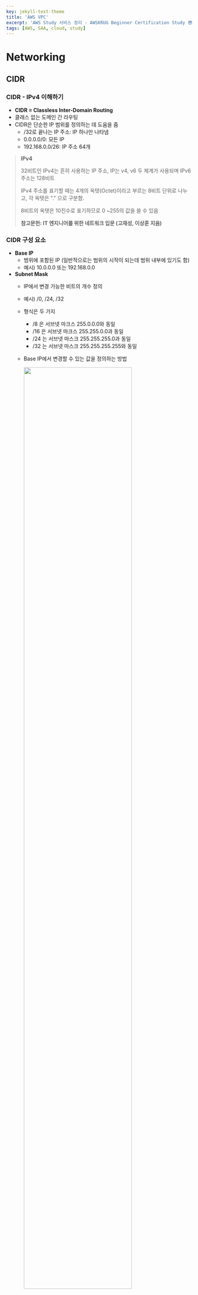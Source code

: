 ```yaml
---
key: jekyll-text-theme
title: 'AWS VPC'
excerpt: 'AWS Study 서비스 정리 - AWSKRUG Beginner Certification Study 😎'
tags: [AWS, SAA, cloud, study] 
---
```




# Networking

## CIDR 

### CIDR - IPv4  이해하기

* **CIDR = Classless Inter-Domain Routing**
* 클래스 없는 도메인 간 라우팅
* CIDR은 단순한 IP 범위를 정의하는 데 도움을 줌
  * /32로 끝나는 IP 주소: IP 하나만 나타냄
  * 0.0.0.0/0: 모든 IP
  * 192.168.0.0/26: IP 주소 64개

> **IPv4**
>
> 32비트인 IPv4는 흔히 사용하는 IP 주소, IP는 v4, v6 두 체계가 사용되며 IPv6 주소는 128비트
>
> IPv4  주소를 표기할 때는 4개의 옥텟(Octet)이라고 부르는 8비트 단위로 나누고, 각 옥텟은 "." 으로 구분함.
>
> 8비트의 옥텟은 10진수로 표기하므로 0 ~255의 값을 쓸 수 있음
>
> **참고문헌: IT 엔지니어를 위한 네트워크 입문 (고재성, 이상훈 지음)**



### CIDR 구성 요소

* **Base IP**
  * 범위에 포함된 IP (일반적으로는 범위의 시작이 되는데 범위 내부에 있기도 함)
  * 예시) 10.0.0.0 또는 192.168.0.0
* **Subnet Mask**
  *  IP에서 변경 가능한 비트의 개수 정의
  * 예시) /0, /24, /32
  * 형식은 두 가지
    * /8 은 서브넷 마크스 255.0.0.0와 동일
    * /16 은 서브넷 마크스 255.255.0.0과 동일
    * /24 는 서브넷 마스크 255.255.255.0과 동일
    * /32 는  서브넷 마스크 255.255.255.255와 동일

  * Base IP에서 변경할 수 있는 값을 정의하는 방법

     <img src = "https://user-images.githubusercontent.com/113915835/229335049-fbf21bd0-bbf3-4985-8f72-bbd703f09bc9.png" width="80%">

> **:fire:알아두면 유용한 링크**
>
> [https://www.ipaddressguide.com/cidr](https://www.ipaddressguide.com/cidr)



### 공용 IP vs 사설 IP

* IANA (Internet Assigned Numbers Authority) 에서 구축한 특정 IPv4 블록은 사설 LAN 네트워크 다시 말해 로컬 네트워크나 공용 인터넷 주소
* 사설 IP는 특정 값만 허용
  * 10.0.0.0/8 일 때 범위 (대형 네트워크에서 많이 씀)
    * 10.0.0.0 - 10.255.255.255 
  * 172.16.0.0/12 일 때 범위 (AWS 계정을 생성할 때 AWS에서 제공하는 기본 VPC는 해당 네트워킹 공간에 포함)
    * 172.16.0.0 - 172.31.255.255 
  * 192.168.0.0/16 일 때 범위 (홈 네트워크, 장치를 연결할 때 인터넷 라우터가 있을 경우 흔히 사용)
    * 192.168.0.0 - 192.168.255.255

      

## AWS VPC 소개

* **VPC = Virtual Private Cloud**
* 격리형 클라우드 리소스

## AWS VPC 특징

* 새로운 AWS 계정은 모두 기본 VPC가 있고 바로 사용 가능
* 새로운 EC2 인스턴스는 서브셋을 지정하지 않으면 기본 VPC에서 실행됨
* 기본 VPC는 처음부터 인터넷에 연결돼 있어서 인스턴스가 인터넷에 액세스하고 또 내부의 EC2 인스턴스는 공용 IPv4 주소를 얻음 (EC2 인스턴스를 생성하지마자 연결할 수 있는 이유)
* EC2 인스턴스를 위한 공용 및 사설 IPv4 DNS 이름 얻음

## VPC Diagram

<img src = "https://user-images.githubusercontent.com/113915835/229334403-4c6d752a-3271-4a86-8a29-f3c9e6c7b5ef.png" width ="80%">

## Subnet

### Adding Subnet

<img src ="https://user-images.githubusercontent.com/113915835/229363855-e5e26d75-db9b-4718-b088-e9dad1443c80.png" width = "80%">

### Subnet 이란?

* VPC 내부에 있는 IPv4 주소의 부분 범위
* 이 범위 내에서 AWS가 IP 주소 다섯 개를 예약함
  * IP 주소 처음 네 개, 마지막 한 개를 서브넷 마다 예약
  * 예시) CIDR 블록 10.0.0.0/24
    * 10.0.0.0: Network Address
    * 10.0.0.1: VPC 라우터 용
    * 10.0.0.2: Amazon 제공 DNS에 매핑
    * 10.0.0.3: 당장 사용하지 않지만 나중에 필요할 수 있으니 예약
    * 10.0.0.255: 네트워크 브로드캐스트 주소, AWS는 VPC에서 브로드캐스트를 지원하지 않기 때문에 예약은 되지만 사용은 안됨
* **EC2 인스턴스 서브넷에서 IP 주소 29개가 필요할 때 /27 서브넷은 사용 못 함.**:star:
  * /27 IP 주소는 32개인데 예약된 주소 5개 제외하면 27개만 남기 때문 -> 서브넷 크기는 /26 이어야 함 (/26은 서브넷에 IP 주소 64개를 제공. 예약된 주소 5개를 제외하고도 59개가 되기 때문에 필요한 29개보다 훨씬 많음)

## Internet Gateway (IGW)

### Adding IGW

<img src = "https://user-images.githubusercontent.com/113915835/229364608-7bebfff0-230c-43a5-bbb8-985d4c446d44.png" width = "80%">

### Internet Gateway 란?

* IGW는 VPC 리소스를 인터넷에 연결하도록 허용하는 EC2 인스턴스나 Lambda 함수 등임
* 수평으로 확장되고 가용성과 중복성이 높음 (좋은 관리형 리소스)
* VPC와는 별개로 생성해야 하고, VPC는 IGW 하나에만 연결됨 / IGW 자체는 인터넷 액세스를 허용하지 않음
* VPC에 IGW를 만드는 것만으로는 서브넷에 인터넷 액세스를 제공할 수 없음!  -> 아래와 같이(Editing Route Table Diagram) 라우팅 테이블(Routing Table)을 수정해서 EC2 인스턴스를 라우터에 연결하고 IGW에 연결해야 함

### Editing Route Table

<img src = "https://user-images.githubusercontent.com/113915835/229364856-721e80aa-3eed-440e-a1ce-1908cfdeb364.png" width = "80%">

* 공용 서브넷에 공용 EC2 인스턴스를 만들고 라우팅 테이블을 수정해서 EC2 인스턴스를 라우터에 연결하고 IGW에 연결 -> IGW가 인터넷과 연결될 수 있음



## Bastion Hosts

### Bastion Hosts 란?

* Bastion Hosts를 통해 Private EC2 인스턴스에 SSH로 액세스할 수 있음
* 이 때 Bastion Hosts는 반드시 퍼블릭 서브넷에 있어야 함
* Bastion Hosts를 사용하려면 보안 그룹이 반드시 인터넷 액세스를 허용해야 함
* Private 서브넷의 EC2 인스턴스 보안 그룹에서는 반드시 SSH 액세스를 허용해야 함
  * 22 port 가 Bastion Hosts의 Private IP가 되거나 보안 그룹이 되는 셈 (EC2 인스턴스가 Bastion Hosts를 이용하여 연결되기 때문)

<img src = "https://user-images.githubusercontent.com/113915835/229365598-f1c4d895-cb99-4285-84d2-058eb6fac1d9.png" width ="40%">







<br/>

> **REFERENCE**
>
> [https://www.udemy.com/](https://www.udemy.com/) (AWS Certified Solutions Architect Associate, Stephane Maarek)
>
> [https://docs.aws.amazon.com/?nc2=h_ql_doc_do](